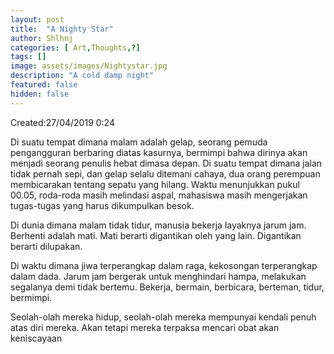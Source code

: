 ```yaml
---
layout: post
title:  "A Nighty Star"
author: Shlhnj
categories: [ Art,Thoughts,?]
tags: []
image: assets/images/Nightystar.jpg
description: "A cold damp night"
featured: false
hidden: false
---
```

Created:27/04/2019 0:24
 
Di suatu tempat dimana malam adalah gelap, seorang pemuda pengangguran berbaring diatas kasurnya, bermimpi bahwa dirinya akan menjadi seorang penulis hebat dimasa depan. Di suatu tempat dimana jalan tidak pernah sepi, dan gelap selalu ditemani cahaya, dua orang perempuan membicarakan tentang sepatu yang hilang. Waktu menunjukkan pukul 00.05, roda-roda masih melindasi aspal, mahasiswa masih mengerjakan tugas-tugas yang harus dikumpulkan besok.

Di dunia dimana malam tidak tidur, manusia bekerja layaknya jarum jam. Berhenti adalah mati. Mati berarti digantikan oleh yang lain. Digantikan berarti dilupakan.

Di waktu dimana jiwa terperangkap dalam raga, kekosongan terperangkap dalam dada. Jarum jam bergerak untuk menghindari hampa, melakukan segalanya demi tidak bertemu. Bekerja, bermain, berbicara, berteman, tidur, bermimpi.

Seolah-olah mereka hidup, seolah-olah mereka mempunyai kendali penuh atas diri mereka. Akan tetapi mereka terpaksa mencari obat akan keniscayaan
